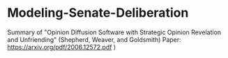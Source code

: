# Modeling-Senate-Deliberation
Summary of "Opinion Diffusion Software with Strategic Opinion Revelation and Unfriending" (Shepherd, Weaver, and Goldsmith)  Paper: https://arxiv.org/pdf/2006.12572.pdf )
